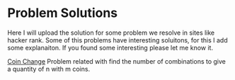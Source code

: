 # Problem Solutions
Here I will upload the solution for some problem we resolve in sites like hacker rank. Some of this problems have interesting soluitons, for this I add some explanaiton. If you found some interesting please let me know it.

[Coin Change](https://github.com/mruizf/ProblemSolutions/blob/master/CoinChange/Readme.md) Problem related with find the number of combinations to give a quantity of n with m coins.